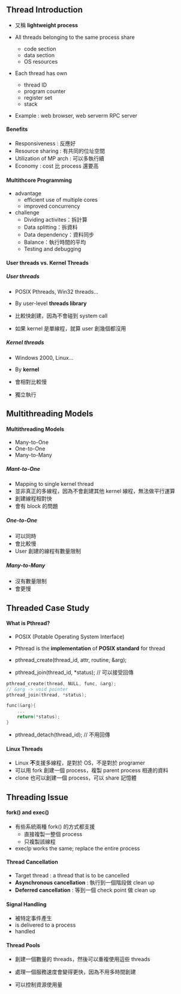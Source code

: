 ## Thread Introduction
+ 又稱 **lightweight process**
+ All threads belonging to the same process share
	+ code section
	+ data section
	+ OS resources
+ Each thread has own
	+ thread ID
	+ program counter 
	+ register set
	+ stack


+ Example : web browser, web serverm RPC server

#### Benefits
+ Responsiveness : 反應好
+ Resource sharing : 有共同的位址空間
+ Utilization of MP arch : 可以多執行續
+ Economy : cost 比 process 還要高

#### Multithcore Programming
+ advantage
	+ efficient use of multiple cores
	+ improved concurrency
+ challenge
	+ Dividing activites：拆計算
	+ Data splitting：拆資料
	+ Data dependency：資料同步
	+ Balance：執行時間的平均
	+ Testing and debugging

#### User threads vs. Kernel Threads
##### User threads
+ POSIX Pthreads, Win32 threads...
+ By user-level **threads library**

+ 比較快創建，因為不會碰到 system call
+ 如果 kernel 是單線程，就算 user 創幾個都沒用
##### Kernel threads
+ Windows 2000, Linux...
+ By **kernel**

+ 會相對比較慢
+ 獨立執行

## Multithreading Models
#### Multithreading Models 
+ Many-to-One 
+ One-to-One
+ Many-to-Many

##### Mant-to-One
+ Mapping to single kernel thread
+ 並非真正的多線程，因為不會創建其他 kernel 線程，無法做平行運算
+ 創建線程相對快
+ 會有 block 的問題

##### One-to-One 
+ 可以同時
+ 會比較慢
+ User 創建的線程有數量限制

##### Many-to-Many
+ 沒有數量限制
+ 會更慢




## Threaded Case Study

#### What is Pthread?
+ POSIX (Potable Operating System Interface)
+ Pthread is the **implementation** of **POSIX standard** for thread

+ pthread_create(thread_id, attr, routine, &arg);
+ pthread_join(thread_id, \*status); // 可以接受回傳
```c
pthread_create(thread, NULL, func, &arg); 
// &arg -> void pointer
pthread_join(thread, *status);
```
```c
func(&arg){
	...
	return(*status);
}
```
+ pthread_detach(thread_id); // 不用回傳

#### Linux Threads
+ Linux **不**支援多線程，是對於 OS，不是對於 programer
+ 可以用 fork 創建一個 process，複製 parent process 相連的資料
+ clone 也可以創建一個 process，可以 share 記憶體

## Threading Issue
#### fork() and exec()
+ 有些系統兩種 fork() 的方式都支援
	+ 直接複製一整個 process
	+ 只複製該線程
+ execlp works the same; replace the entire process

#### Thread Cancellation
+ Target thread : a thread that is to be cancelled
+ **Asynchronous cancellation** : 執行到一個階段做 clean up
+ **Deferred cancellation** : 等到一個 check point 做 clean up

#### Signal Handling
+ 被特定事件產生
+ is delivered to a process 
+ handled

#### Thread Pools
+ 創建一個數量的 threads，然後可以重複使用這些 threads

+ 處理一個服務速度會變得更快，因為不用多時間創建
+ 可以控制資源使用量
